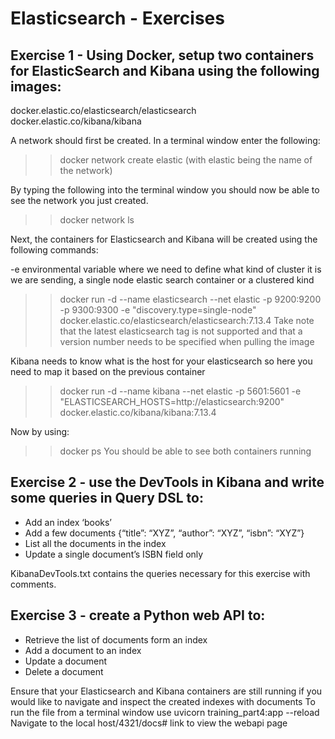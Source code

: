 # Elasticsearch - Exercises
## Exercise 1 - Using Docker, setup two containers for ElasticSearch and Kibana using the following images:
docker.elastic.co/elasticsearch/elasticsearch 
docker.elastic.co/kibana/kibana

A network should first be created.
In a terminal window enter the following:

>>docker network create elastic (with elastic being the name of the network)

By typing the following into the terminal window you should now be able to see the network you just created.

>>docker network ls

Next, the containers for Elasticsearch and Kibana will be created using the following commands:

-e environmental variable where we need to define what kind of cluster it is we are sending, a single node elastic search container or a clustered kind

>>docker run -d --name elasticsearch --net elastic -p 9200:9200 -p 9300:9300 -e "discovery.type=single-node" docker.elastic.co/elasticsearch/elasticsearch:7.13.4
Take note that the latest elasticsearch tag is not supported and that a version number needs to be specified when pulling the image

Kibana needs to know what is the host for your elasticsearch so here you need to map it based on the previous container

>> docker run -d --name kibana --net elastic -p 5601:5601 -e "ELASTICSEARCH_HOSTS=http://elasticsearch:9200" docker.elastic.co/kibana/kibana:7.13.4

Now by using:
>>docker ps
You should be able to see both containers running

## Exercise 2 - use the DevTools in Kibana and write some queries in Query DSL to:
* Add an index ‘books’
* Add a few documents {“title”: “XYZ”, “author”: “XYZ”, “isbn”: “XYZ”}
* List all the documents in the index
* Update a single document’s ISBN field only

KibanaDevTools.txt contains the queries necessary for this exercise with comments.

## Exercise 3 - create a Python web API to:
* Retrieve the list of documents form an index
* Add a document to an index
* Update a document
* Delete a document

Ensure that your Elasticsearch and Kibana containers are still running if you would like to navigate and inspect the created indexes with documents
To run the file from a terminal window use uvicorn training_part4:app --reload
Navigate to the local host/4321/docs# link to view the webapi page
